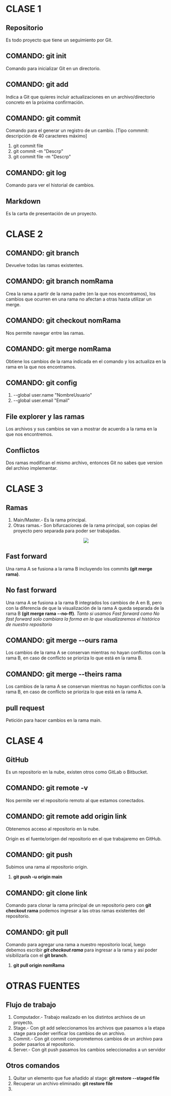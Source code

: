 # CLASE 1
## Repositorio
Es todo proyecto que tiene un seguimiento por Git.
## COMANDO: git init
Comando para inicializar Git en un directorio.
## COMANDO: git add
Indica a Git que quieres incluir actualizaciones en un archivo/directorio concreto en la próxima confirmación.
## COMANDO: git commit
Comando para el generar un registro de un cambio. [Tipo commmit: descripción de 40 caracteres máximo]
1. git commit file
2. git commit -m "Descrp"
3. git commit file -m "Descrp" 
## COMANDO: git log
Comando para ver el historial de cambios.
## Markdown
Es la carta de presentación de un proyecto.

# CLASE 2
## COMANDO: git branch 
Devuelve todas las ramas existentes.
## COMANDO: git branch nomRama
Crea la rama a partir de la rama padre (en la que nos encontramos), los cambios que ocurren en una rama no afectan a otras hasta utilizar un merge.
## COMANDO: git checkout nomRama
Nos permite navegar entre las ramas.
## COMANDO: git merge nomRama
Obtiene los cambios de la rama indicada en el comando y los actualiza en la rama en la que nos encontramos.
## COMANDO: git config
1. --global user.name "NombreUsuario"
2. --global user.email "Email"
## File explorer y las ramas
Los archivos y sus cambios se van a mostrar de acuerdo a la rama en la que nos encontremos.
## Conflictos
Dos ramas modifican el mismo archivo, entonces Git no sabes que version del archivo implementar.

# CLASE 3
## Ramas
1. Main/Master.- Es la rama principal.
2. Otras ramas.- Son bifurcaciones de la rama principal, son copias del proyecto pero separada para poder ser trabajadas.
<p></p>


<center><img src="Ramas.png"></center>

## Fast forward
Una rama A se fusiona a la rama B incluyendo los commits **(git merge rama)**.
## No fast forward
Una rama A se fusiona a la rama B integrados los cambios de A en B, pero con la diferencia de que la visualización de la rama A queda separada de la rama B **(git merge rama --no-ff)**.
*Tanto si usamos Fast forward como No fast forward solo cambiara la forma en la que visualizaremos el histórico de nuestro repositorio*
## COMANDO: git merge --ours rama
Los cambios de la rama A se conservan mientras no hayan conflictos con la rama B, en caso de conflicto se prioriza lo que está en la rama B.
## COMANDO: git merge --theirs rama
Los cambios de la rama A se conservan mientras no hayan conflictos con la rama B, en caso de conflicto se prioriza lo que está en la rama A.
## pull request
Petición para hacer cambios en la rama main.

# CLASE 4
## GitHub
Es un repositorio en la nube, existen otros como GitLab o Bitbucket.
## COMANDO: git remote -v
Nos permite ver el repositorio remoto al que estamos conectados.
## COMANDO: git remote add origin link
Obtenemos acceso al repositorio en la nube. <p>
Origin es el fuente/origen del repositorio en el que trabajaremo en GitHub.
## COMANDO: git push 
Subimos una rama al repositorio origin.
1. **git push -u origin main**
## COMANDO: git clone link
Comando para clonar la rama principal de un repositorio pero con **git checkout rama** podemos ingresar a las otras ramas existentes del repositorio.
## COMANDO: git pull
Comando para agregar una rama a nuestro repositorio local, luego debemos escribir ***git checkout rama*** para ingresar a la rama y así poder visibilizarla con el **git branch**.
1. **git pull origin nomRama**

# OTRAS FUENTES
## Flujo de trabajo
1. Computador.- Trabajo realizado en los distintos archivos de un proyecto.
2. Stage.- Con git add seleccionamos los archivos que pasamos a la etapa stage para poder verificar los cambios de un archivo.
3. Commit.- Con git commit comprometemos cambios de un archivo para poder pasarlos al repositorio.
4. Server.- Con git push pasamos los cambios seleccionados a un servidor

## Otros comandos
1. Quitar un elemento que fue añadido al stage: **git restore --staged file**
2. Recuperar un archivo eliminado: **git restore file**
3. 